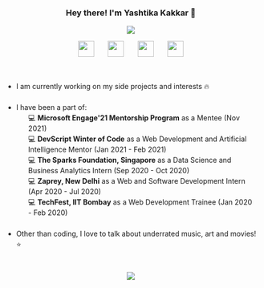 <!-- ![My Post](https://user-images.githubusercontent.com/43854410/98590461-dbcde300-22f4-11eb-9bde-20210f7b9e48.png)
 -->
 
<h3 align="center"> Hey there! I'm Yashtika Kakkar 🌼 </h3>

<p align="center">
  <img src="https://readme-typing-svg.herokuapp.com/?lines=A%20Web%20Developer;A%20Self-Taught%20UI%20UX%20Designer;A%20Data%20Science%20Enthusiast;Always%20learning%20new%20things&font=Georgia%20Code&center=true&width=440&height=45&color=f75c7e&vCenter=true&size=22">
</p>

<p align="center">
  <a href="https://yashtikakakkar.github.io/"><img height="32px" src="https://img.shields.io/badge/Portfolio-000000?style=for-the-badge&logo=About.me&logoColor=white"/></a>
  &#8287;&#8287;&#8287;&#8287;&#8287;
  <a href="https://www.linkedin.com/in/yashtika-kakkar/"><img height="32px" src="https://img.shields.io/badge/LinkedIn-0077B5?style=for-the-badge&logo=linkedin&logoColor=white"/></a>
  &#8287;&#8287;&#8287;&#8287;&#8287;
  <a href="mailto:yashtika2000@gmail.com"><img height="32px" src="https://img.shields.io/badge/Gmail-D14836?style=for-the-badge&logo=gmail&logoColor=white"></a>
  &#8287;&#8287;&#8287;&#8287;&#8287;
  <a href="https://t.me/yashtika"><img height="32px" src="https://img.shields.io/badge/Telegram-2CA5E0?style=for-the-badge&logo=telegram&logoColor=white"/></a>
</p>
<br>
<p align='left'>
<ul style='line-height: 150%;'>
<li> I am currently working on my side projects and interests 🔥 
 <br><br>
<li> I have been a part of:
 <ul>
  💻 <b>Microsoft Engage'21 Mentorship Program</b> as a Mentee (Nov 2021) <br>
  💻 <b>DevScript Winter of Code</b> as a Web Development and Artificial Intelligence Mentor (Jan 2021 - Feb 2021) <br>
  💻 <b>The Sparks Foundation, Singapore</b> as a Data Science and Business Analytics Intern (Sep 2020 - Oct 2020) <br>
  💻 <b>Zaprey, New Delhi</b> as a Web and Software Development Intern (Apr 2020 - Jul 2020) <br>
  💻 <b>TechFest, IIT Bombay</b> as a Web Development Trainee (Jan 2020 - Feb 2020) <br>
 </ul> <br>
<li> Other than coding, I love to talk about underrated music, art and movies! ⭐ </ul>
</p>
 
 <br>

<p align="center">
<img src="http://github-readme-streak-stats.herokuapp.com?user=yashtikakakkar&theme=monokai&date_format=M%20j%5B%2C%20Y%5D">
</p>


<!-- [![Yashtika's github activity graph](https://activity-graph.herokuapp.com/graph?username=yashtikakakkar&theme=monokai)](https://github.com/yashtikakakkar/github-readme-activity-graph) -->


